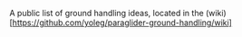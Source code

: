 A public list of ground handling ideas, located in the (wiki)[https://github.com/yoleg/paraglider-ground-handling/wiki]
